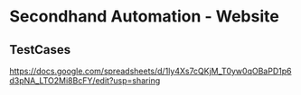 # Secondhand Automation - Website

## TestCases
https://docs.google.com/spreadsheets/d/1ly4Xs7cQKjM_T0yw0qOBaPD1p6d3pNA_LTO2Mi8BcFY/edit?usp=sharing
